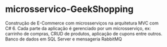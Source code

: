 # microsservico-GeekShopping

Construção de E-Commerce com microsserviços na arquitetura MVC com C# 6. Cada parte da aplicação é gerenciado por um microsserviço, ex: carrinho de compras, CRUD de produtos, aplicação de cupons entre outros.
Banco de dados em SQL Server e mensageria RabbitMQ
